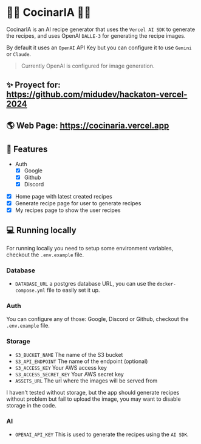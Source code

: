 # 🍰🧁 CocinarIA 🍔🍕

CocinarIA is an AI recipe generator that uses the `Vercel AI SDK` to generate the recipes, and uses
OpenAI `DALLE-3` for generating the recipe images.

By default it uses an `OpenAI` API Key but you can configure it to use `Gemini` or `Claude`.

> Currently OpenAI is configured for image generation.

## ✨ Proyect for: https://github.com/midudev/hackaton-vercel-2024

## 🌎 Web Page: https://cocinaria.vercel.app

## 🌈 Features

- Auth
  - [x] Google
  - [x] Github
  - [x] Discord
- [x] Home page with latest created recipes
- [x] Generate recipe page for user to generate recipes
- [x] My recipes page to show the user recipes

## 💻 Running locally

For running locally you need to setup some environment variables, checkout the `.env.example` file.

### Database
- `DATABASE_URL` a postgres database URL, you can use the `docker-compose.yml` file to easily set it up.

### Auth
You can configure any of those: Google, Discord or Github, checkout the `.env.example` file.

### Storage
 - `S3_BUCKET_NAME` The name of the S3 bucket
 - `S3_API_ENDPOINT` The name of the endpoint (optional)
 - `S3_ACCESS_KEY` Your AWS access key
 - `S3_ACCESS_SECRET_KEY` Your AWS secret key
 - `ASSETS_URL` The url where the images will be served from

I haven't tested without storage, but the app should generate recipes without problem but fail to upload the image,
you may want to disable storage in the code.

### AI
- `OPENAI_API_KEY` This is used to generate the recipes using the `AI SDK`.
